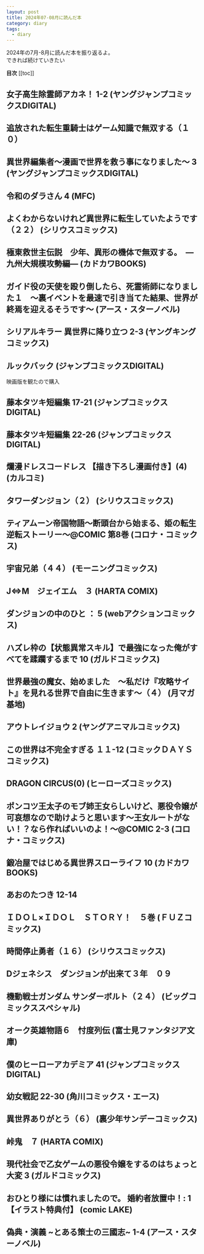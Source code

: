 ```yaml
---
layout: post
title: 2024年07-08月に読んだ本
category: diary
tags:
  - diary
---
```


2024年の7月-8月に読んだ本を振り返るよ。  
できれば続けていきたい

**目次**
[[toc]]

## 女子高生除霊師アカネ！ 1-2 (ヤングジャンプコミックスDIGITAL)

<VPKindleDetails
  :details='[{"title":"女子高生除霊師アカネ！ 1 (ヤングジャンプコミックスDIGITAL)","authors":"大武政夫 (著)","publisher":"集英社","publishedAt":"2023/4/18","asin":"B0BX2G8V2S","seriesAsin":"B0C3HCN5S5","imageUrl":"https://c.media-amazon.com/images/I/71Q9kRW5nZL._SY522_.jpg"},{"title":"女子高生除霊師アカネ！ 2 (ヤングジャンプコミックスDIGITAL)","authors":"大武政夫 (著)","publisher":"集英社","publishedAt":"2024/6/19","asin":"B0D2NHGSC7","seriesAsin":"B0C3HCN5S5","imageUrl":"https://c.media-amazon.com/images/I/71wMAQeSrlL._SY522_.jpg"}]'/>

## 追放された転生重騎士はゲーム知識で無双する（１０）

<VPKindleDetails
  :details='[{"title":"追放された転生重騎士はゲーム知識で無双する（１０）","authors":"猫子 (著),武六甲理衣 (著),じゃいあん (その他)","publisher":"講談社","publishedAt":"2024/6/19","asin":"B0D69QTXYF","seriesAsin":"B0B8ZJZ9Y3","imageUrl":"https://c.media-amazon.com/images/I/91h7CJppWSL._SY522_.jpg"}]'/>

## 異世界編集者～漫画で世界を救う事になりました～ 3 (ヤングジャンプコミックスDIGITAL)

<VPKindleDetails
  :details='[{"title":"異世界編集者～漫画で世界を救う事になりました～ 3 (ヤングジャンプコミックスDIGITAL)","authors":"稲葉そーへー (著),ホリエリュウ (著)","publisher":"集英社","publishedAt":"2024/6/19","asin":"B0D2N26D7Z","imageUrl":"https://c.media-amazon.com/images/I/71x1FIFWafL._SY522_.jpg"}]'/>


## 令和のダラさん 4 (MFC)

<VPKindleDetails
  :details='[{"title":"令和のダラさん 4 (MFC)","authors":"ともつか 治臣 (著)","publisher":"KADOKAWA","publishedAt":"2024/6/21","asin":"B0D6R1VMYC","seriesAsin":"B0BQYVXY95","imageUrl":"https://c.media-amazon.com/images/I/91Oqg-EbqBL._SY522_.jpg"}]'/>

## よくわからないけれど異世界に転生していたようです（２２） (シリウスコミックス)

<VPKindleDetails
  :details='[{"title":"よくわからないけれど異世界に転生していたようです（２２） (シリウスコミックス)","authors":"内々けやき (著),あし (著),カオミン (その他)","publisher":"講談社","publishedAt":"2024/7/9","asin":"B0CW1CCV37","seriesAsin":"B08KWNS5KR","imageUrl":"https://c.media-amazon.com/images/I/81jYLPgDkhL._SY522_.jpg"}]'/>

## 極東救世主伝説　少年、異形の機体で無双する。　―九州大規模攻勢編― (カドカワBOOKS)

<VPKindleDetails
  :details='[{"title":"極東救世主伝説　少年、異形の機体で無双する。　―九州大規模攻勢編― (カドカワBOOKS)","authors":"仏ょも (著),黒銀 (イラスト)","publisher":"KADOKAWA","publishedAt":"2024/5/10","asin":"B0D2KVWWG2","imageUrl":"https://c.media-amazon.com/images/I/819IBwj5cOL._SY522_.jpg"}]'/>


## ガイド役の天使を殴り倒したら、死霊術師になりました１　～裏イベントを最速で引き当てた結果、世界が終焉を迎えるそうです～ (アース・スターノベル)

<VPKindleDetails
  :details='[{"title":"ガイド役の天使を殴り倒したら、死霊術師になりました１　～裏イベントを最速で引き当てた結果、世界が終焉を迎えるそうです～ (アース・スターノベル)","authors":"エリーゼ (著),がわこ (イラスト)","publisher":"アース・スター エンターテイメント","publishedAt":"2024/5/15","asin":"B0D3HLML3K","seriesAsin":"B0D3JK2LD7","imageUrl":"https://c.media-amazon.com/images/I/9197nQM+89L._SY522_.jpg"}]'/>

## シリアルキラー 異世界に降り立つ 2-3 (ヤングキングコミックス)

<VPKindleDetails
  :details='[{"title":"シリアルキラー 異世界に降り立つ(2) (ヤングキングコミックス)","authors":"一粒苺 (著),ヒロ (著)","publisher":"少年画報社","publishedAt":"2023/4/24","asin":"B0BVYPJ4K8","seriesAsin":"B0BPSCPPVV","imageUrl":"https://c.media-amazon.com/images/I/91hiUnwJHXL._SY522_.jpg"},{"title":"シリアルキラー 異世界に降り立つ(3) (ヤングキングコミックス)","authors":"一粒苺 (著),ヒロ (著)","publisher":"少年画報社","publishedAt":"2023/11/27","asin":"B0CKB9X3V8","seriesAsin":"B0BPSCPPVV","imageUrl":"https://c.media-amazon.com/images/I/914JNTvul8L._SY522_.jpg"}]'/>

## ルックバック (ジャンプコミックスDIGITAL)

<VPKindleDetails
  :details='[{"title":"ルックバック (ジャンプコミックスDIGITAL)","authors":"藤本タツキ (著)","publisher":"集英社","publishedAt":"2021/9/3","asin":"B09BDZ5RSJ","imageUrl":"https://c.media-amazon.com/images/I/7151FJAWCQL._SY522_.jpg"}]'/>

映画版を観たので購入

## 藤本タツキ短編集 17-21 (ジャンプコミックスDIGITAL)

<VPKindleDetails
  :details='[{"title":"藤本タツキ短編集 17-21 (ジャンプコミックスDIGITAL)","authors":"藤本タツキ (著)","publisher":"集英社","publishedAt":"2021/10/4","asin":"B09DK7YSHP","imageUrl":"https://c.media-amazon.com/images/I/61hFQiy0R7L._SY522_.jpg"}]'/>

## 藤本タツキ短編集 22-26 (ジャンプコミックスDIGITAL)

<VPKindleDetails
  :details='[{"title":"藤本タツキ短編集 22-26 (ジャンプコミックスDIGITAL)","authors":"藤本タツキ (著)","publisher":"集英社","publishedAt":"2021/11/4","asin":"B09HQNW9WV","imageUrl":"https://c.media-amazon.com/images/I/71PCPb7UFrL._SY522_.jpg"}]'/>

## 爛漫ドレスコードレス 【描き下ろし漫画付き】(4) (カルコミ)

<VPKindleDetails
  :details='[{"title":"爛漫ドレスコードレス 【描き下ろし漫画付き】(4) (カルコミ)","authors":"佐悠 (著)","publisher":"CLLENN","publishedAt":"2024/5/25","asin":"B0D46VC9F7","seriesAsin":"B0BXKDJZH8","imageUrl":"https://c.media-amazon.com/images/I/81CZPUtddpL._SY522_.jpg"}]'/>

## タワーダンジョン（２） (シリウスコミックス)

<VPKindleDetails
  :details='[{"title":"タワーダンジョン（２） (シリウスコミックス)","authors":"弐瓶勉 (著)","publisher":"講談社","publishedAt":"2024/5/9","asin":"B0D2KJ7578","seriesAsin":"B0CN7D45PH","imageUrl":"https://c.media-amazon.com/images/I/71ch9TD7aPL._SY522_.jpg"}]'/>

## ティアムーン帝国物語～断頭台から始まる、姫の転生逆転ストーリー～@COMIC 第8巻 (コロナ・コミックス)

<VPKindleDetails
  :details='[{"title":"ティアムーン帝国物語～断頭台から始まる、姫の転生逆転ストーリー～@COMIC 第8巻 (コロナ・コミックス)","authors":"杜乃ミズ (著),餅月望 (著),Gilse (著)","publisher":"TOブックス","publishedAt":"2024/5/15","asin":"B0CX95SP21","seriesAsin":"B08BNTLFV2","imageUrl":"https://c.media-amazon.com/images/I/81jVDTwvcgL._SY522_.jpg"}]'/>

## 宇宙兄弟（４４） (モーニングコミックス)

<VPKindleDetails
  :details='[{"title":"宇宙兄弟（４４） (モーニングコミックス)","authors":"小山宙哉 (著)","publisher":"講談社","publishedAt":"2024/7/23","asin":"B0D95BJW7T","seriesAsin":"B074C2NYBG","imageUrl":"https://c.media-amazon.com/images/I/91DqrQF+xJL._SY522_.jpg"}]'/>

## J⇔M　ジェイエム　３ (HARTA COMIX)

<VPKindleDetails
  :details='[{"title":"J⇔M　ジェイエム　３ (HARTA COMIX)","authors":"大武 政夫 (著)","publisher":"KADOKAWA","publishedAt":"2024/7/12","asin":"B0CW169QVF","seriesAsin":"B0CL9B55SW","imageUrl":"https://c.media-amazon.com/images/I/81NW+AYt2aL._SY522_.jpg"}]'/>

## ダンジョンの中のひと ： 5 (webアクションコミックス)

<VPKindleDetails
  :details='[{"title":"ダンジョンの中のひと ： 5 (webアクションコミックス)","authors":"双見酔 (著)","publisher":"双葉社","publishedAt":"2024/6/20","asin":"B0D2R92HJ7","seriesAsin":"B09J8X5J97","imageUrl":"https://c.media-amazon.com/images/I/81yr+1cBa3L._SY522_.jpg"}]'/>

## ハズレ枠の【状態異常スキル】で最強になった俺がすべてを蹂躙するまで 10 (ガルドコミックス)

<VPKindleDetails
  :details='[{"title":"ハズレ枠の【状態異常スキル】で最強になった俺がすべてを蹂躙するまで 10 (ガルドコミックス)","authors":"鵜吉しょう (著),内々けやき (著),篠崎芳 (著),KWKM (著)","publisher":"オーバーラップ","publishedAt":"2024/6/25","asin":"B0D62M633K","seriesAsin":"B08KWMPS89","imageUrl":"https://c.media-amazon.com/images/I/8172pGKciQL._SY522_.jpg"}]'/>

## 世界最強の魔女、始めました　～私だけ『攻略サイト』を見れる世界で自由に生きます～（４） (月マガ基地)

<VPKindleDetails
  :details='[{"title":"世界最強の魔女、始めました　～私だけ『攻略サイト』を見れる世界で自由に生きます～（４） (月マガ基地)","authors":"戸賀環 (著),坂木持丸 (著),ｒｉｒｉｔｔｏ (著)","publisher":"講談社","publishedAt":"2024/5/9","asin":"B0D2CBXFMQ","seriesAsin":"B0CHMTG6HH","imageUrl":"https://c.media-amazon.com/images/I/81OBTkiHyzL._SY522_.jpg"}]'/>

## アウトレイジョウ 2 (ヤングアニマルコミックス)

<VPKindleDetails
  :details='[{"title":"アウトレイジョウ 2 (ヤングアニマルコミックス)","authors":"杠憲太 (著),珪素 (著)","publisher":"白泉社","publishedAt":"2024/6/28","asin":"B0D47GGPP3","seriesAsin":"B0CLKX5PF3","imageUrl":"https://c.media-amazon.com/images/I/916QVFwnz8L._SY522_.jpg"}]'/>

## この世界は不完全すぎる １１-12 (コミックＤＡＹＳコミックス)

<VPKindleDetails
  :details='[{"title":"この世界は不完全すぎる（１１） (コミックＤＡＹＳコミックス)","authors":"左藤真通 (著)","publisher":"講談社","publishedAt":"2024/4/10","asin":"B0CYHFVQ32","seriesAsin":"B08R8MQVCV","imageUrl":"https://c.media-amazon.com/images/I/813IB+zcMTL._SY522_.jpg"},{"title":"この世界は不完全すぎる（１２） (コミックＤＡＹＳコミックス)","authors":"左藤真通 (著)","publisher":"講談社","publishedAt":"2024/7/10","asin":"B0D8NF7WGW","seriesAsin":"B08R8MQVCV","imageUrl":"https://c.media-amazon.com/images/I/81oUf06LfFL._SY522_.jpg"}]'/>

## DRAGON CIRCUS(0) (ヒーローズコミックス)

<VPKindleDetails
  :details='[{"title":"DRAGON CIRCUS(0) (ヒーローズコミックス)","authors":"清水栄一 (著),下口智裕 (著)","publisher":"ヒーローズ","publishedAt":"2024/7/12","asin":"B0D91NG6M4","imageUrl":"https://c.media-amazon.com/images/I/716PGCM3XwL._SY522_.jpg"}]'/>

## ポンコツ王太子のモブ姉王女らしいけど、悪役令嬢が可哀想なので助けようと思います～王女ルートがない！？なら作ればいいのよ！～@COMIC 2-3 (コロナ・コミックス)

<VPKindleDetails
  :details='[{"title":"ポンコツ王太子のモブ姉王女らしいけど、悪役令嬢が可哀想なので助けようと思います～王女ルートがない！？なら作ればいいのよ！～@COMIC 第2巻 (コロナ・コミックス)","authors":"海原ゆた (著),諏訪ぺこ (著)","publisher":"TOブックス","publishedAt":"2023/9/1","asin":"B0C9HPPLGB","seriesAsin":"B0BRJ32FGY","imageUrl":"https://c.media-amazon.com/images/I/91gRPpk+BqL._SY522_.jpg"},{"title":"ポンコツ王太子のモブ姉王女らしいけど、悪役令嬢が可哀想なので助けようと思います～王女ルートがない！？なら作ればいいのよ！～@COMIC 第3巻 (コロナ・コミックス)","authors":"海原ゆた (著),諏訪ぺこ (著)","publisher":"TOブックス","publishedAt":"2024/6/1","asin":"B0CYZM3S2H","seriesAsin":"B0BRJ32FGY","imageUrl":"https://c.media-amazon.com/images/I/91+AvqhC25L._SY522_.jpg"}]'/>

## 鍛冶屋ではじめる異世界スローライフ 10 (カドカワBOOKS)

<VPKindleDetails
  :details='[{"title":"鍛冶屋ではじめる異世界スローライフ 10 (カドカワBOOKS)","authors":"たままる (著),キンタ (イラスト)","publisher":"KADOKAWA","publishedAt":"2024/7/10","asin":"B0D8SFWNS1","imageUrl":"https://c.media-amazon.com/images/I/818IXm0pi8L._SY522_.jpg"}]'/>

## あおのたつき 12-14

<VPKindleDetails
  :details='[{"title":"あおのたつき (12)【電子限定描き下ろし付き】","authors":"安達智 (著)","publisher":"マンガボックス","publishedAt":"2023/11/20","asin":"B0CM8VG7HC","seriesAsin":"B085FVZF8H","imageUrl":"https://c.media-amazon.com/images/I/51Vbc7WKnHL._SY445_SX342_.jpg"},{"title":"あおのたつき (13)【電子限定描き下ろし付き】","authors":"安達智 (著)","publisher":"マンガボックス","publishedAt":"2024/3/19","asin":"B0CWNNM28X","seriesAsin":"B085FVZF8H","imageUrl":"https://c.media-amazon.com/images/I/81cgPUiH46L._SY522_.jpg"},{"title":"あおのたつき (14)【電子限定描き下ろし付き】","authors":"安達智 (著)","publisher":"マンガボックス","publishedAt":"2024/7/20","asin":"B0D8B359YX","seriesAsin":"B085FVZF8H","imageUrl":"https://c.media-amazon.com/images/I/81pdMG593lL._SY522_.jpg"}]'/>

## ＩＤＯＬ×ＩＤＯＬ　ＳＴＯＲＹ！　５巻 (ＦＵＺコミックス)

<VPKindleDetails
  :details='[{"title":"ＩＤＯＬ×ＩＤＯＬ　ＳＴＯＲＹ！　５巻 (ＦＵＺコミックス)","authors":"得能正太郎 (著)","publisher":"芳文社","publishedAt":"2024/8/1","asin":"B0D6YQ2MG2","seriesAsin":"B0C45FCHZN","imageUrl":"https://c.media-amazon.com/images/I/81Zf3WaWAwL._SY522_.jpg"}]'/>

## 時間停止勇者（１６） (シリウスコミックス)

<VPKindleDetails
  :details='[{"title":"時間停止勇者（１６） (シリウスコミックス)","authors":"光永康則 (著)","publisher":"講談社","publishedAt":"2024/8/7","asin":"B0DB75BCMP","seriesAsin":"B08C72SB23","imageUrl":"https://c.media-amazon.com/images/I/81LrSqFP8QL._SY522_.jpg"}]'/>

## Dジェネシス　ダンジョンが出来て３年　０９

<VPKindleDetails
  :details='[{"title":"Dジェネシス　ダンジョンが出来て３年　０９","authors":"之 貫紀 (著),ttl (イラスト)","publisher":"KADOKAWA","publishedAt":"2024/7/30","asin":"B0CXYH7XJK","seriesAsin":"B08KWP7223","imageUrl":"https://c.media-amazon.com/images/I/91Clsc34xVL._SY522_.jpg"}]'/>

## 機動戦士ガンダム サンダーボルト（２４） (ビッグコミックススペシャル)

<VPKindleDetails
  :details='[{"title":"機動戦士ガンダム サンダーボルト（２４） (ビッグコミックススペシャル)","authors":"太田垣康男 (著),矢立肇 (著),富野由悠季 (著)","publisher":"小学館","publishedAt":"2024/7/30","asin":"B0CXT66K63","seriesAsin":"B0753HG836","imageUrl":"https://c.media-amazon.com/images/I/81g6aNcAp0L._SY522_.jpg"}]'/>

## オーク英雄物語６　忖度列伝 (富士見ファンタジア文庫)

<VPKindleDetails
  :details='[{"title":"オーク英雄物語６　忖度列伝 (富士見ファンタジア文庫)","authors":"理不尽な孫の手 (著),朝凪 (イラスト)","publisher":"KADOKAWA","publishedAt":"2024/7/20","asin":"B0CZY5DHP9","imageUrl":"https://c.media-amazon.com/images/I/91VI3Fr45bL._SY522_.jpg"}]'/>

## 僕のヒーローアカデミア 41 (ジャンプコミックスDIGITAL)

<VPKindleDetails
  :details='[{"title":"僕のヒーローアカデミア 41 (ジャンプコミックスDIGITAL)","authors":"堀越耕平 (著)","publisher":"集英社","publishedAt":"2024/8/2","asin":"B0D86G6FZX","seriesAsin":"B0BTSH2JZ8","imageUrl":"https://c.media-amazon.com/images/I/518NBiCGppL._SY445_SX342_.jpg"}]'/>

## 幼女戦記 22-30 (角川コミックス・エース)

<VPKindleDetails
  :details='[{"title":"幼女戦記(22) (角川コミックス・エース)","authors":"東條 チカ (著),カルロ・ゼン (その他),篠月しのぶ (その他)","publisher":"KADOKAWA","publishedAt":"2021/6/25","asin":"B0971X2KMN","seriesAsin":"B0756XCFCW","imageUrl":"https://c.media-amazon.com/images/I/91-54QNQutS._SY522_.jpg"},{"title":"幼女戦記(23) (角川コミックス・エース)","authors":"東條 チカ (著),カルロ・ゼン (その他),篠月しのぶ (その他)","publisher":"KADOKAWA","publishedAt":"2021/10/26","asin":"B09J7ZFL54","seriesAsin":"B0756XCFCW","imageUrl":"https://c.media-amazon.com/images/I/91+xX-LJ-UL._SY522_.jpg"},{"title":"幼女戦記(24) (角川コミックス・エース)","authors":"東條 チカ (著),カルロ・ゼン (その他),篠月しのぶ (その他)","publisher":"KADOKAWA","publishedAt":"2022/3/26","asin":"B09V9ZDNW7","seriesAsin":"B0756XCFCW","imageUrl":"https://c.media-amazon.com/images/I/91V61pXqzsL._SY522_.jpg"},{"title":"幼女戦記(25) (角川コミックス・エース)","authors":"東條 チカ (著),カルロ・ゼン (その他),篠月しのぶ (その他)","publisher":"KADOKAWA","publishedAt":"2022/7/26","asin":"B0B67HBBPB","seriesAsin":"B0756XCFCW","imageUrl":"https://c.media-amazon.com/images/I/91JiObY8beL._SY522_.jpg"},{"title":"幼女戦記(26) (角川コミックス・エース)","authors":"東條 チカ (著),カルロ・ゼン (その他),篠月しのぶ (その他)","publisher":"KADOKAWA","publishedAt":"2022/11/25","asin":"B0BLXNZW8H","seriesAsin":"B0756XCFCW","imageUrl":"https://c.media-amazon.com/images/I/512MQo3EbcL._SY445_SX342_.jpg"},{"title":"幼女戦記(27) (角川コミックス・エース)","asin":"B0BY1BQWXK","imageUrl":"https://c.media-amazon.com/images/I/913pp7I-n9L._SY522_.jpg"},{"title":"幼女戦記(28) (角川コミックス・エース)","authors":"東條 チカ (著),カルロ・ゼン (その他),篠月しのぶ (その他)","publisher":"KADOKAWA","publishedAt":"2023/8/25","asin":"B0CF8B1SZX","seriesAsin":"B0756XCFCW","imageUrl":"https://c.media-amazon.com/images/I/91ZcMFT-vEL._SY522_.jpg"},{"title":"幼女戦記(29) (角川コミックス・エース)","authors":"東條 チカ (著),カルロ・ゼン (その他),篠月しのぶ (その他)","publisher":"KADOKAWA","publishedAt":"2024/1/26","asin":"B0CSCRRT9B","seriesAsin":"B0756XCFCW","imageUrl":"https://c.media-amazon.com/images/I/51afi11goOL._SY445_SX342_.jpg"},{"title":"幼女戦記(30) (角川コミックス・エース)","authors":"東條 チカ (著),カルロ・ゼン (その他),篠月しのぶ (その他)","publisher":"KADOKAWA","publishedAt":"2024/7/25","asin":"B0D9N4X23D","seriesAsin":"B0756XCFCW","imageUrl":"https://c.media-amazon.com/images/I/513CdH0fFTL._SY445_SX342_.jpg"}]'/>


## 異世界ありがとう（６） (裏少年サンデーコミックス)

<VPKindleDetails
  :details='[{"title":"異世界ありがとう（６） (裏少年サンデーコミックス)","authors":"荒井小豆 (著),ジアナズ (著)","publisher":"小学館","publishedAt":"2024/7/18","asin":"B0D86SGT3W","seriesAsin":"B0BKLM74TP","imageUrl":"https://c.media-amazon.com/images/I/81j5NS6udjL._SY522_.jpg"}]'/>

## 峠鬼　７ (HARTA COMIX)

<VPKindleDetails
  :details='[{"title":"峠鬼　７ (HARTA COMIX)","authors":"鶴淵 けんじ (著)","publisher":"KADOKAWA","publishedAt":"2024/8/9","asin":"B0DC641VLT","seriesAsin":"B07WCQSFLC","imageUrl":"https://c.media-amazon.com/images/I/51rI7GLNzBL._SY445_SX342_.jpg"}]'/>

## 現代社会で乙女ゲームの悪役令嬢をするのはちょっと大変 3 (ガルドコミックス)

<VPKindleDetails
  :details='[{"title":"現代社会で乙女ゲームの悪役令嬢をするのはちょっと大変 3 (ガルドコミックス)","authors":"デェタ (著),二日市とふろう (著)","publisher":"オーバーラップ","publishedAt":"2024/8/25","asin":"B0DCJSZN6D","seriesAsin":"B0C535DXCL","imageUrl":"https://c.media-amazon.com/images/I/81KLmqHUmqL._SY522_.jpg"}]'/>

## おひとり様には慣れましたので。 婚約者放置中！: 1【イラスト特典付】 (comic LAKE)

<VPKindleDetails
  :details='[{"title":"おひとり様には慣れましたので。 婚約者放置中！: 1【イラスト特典付】 (comic LAKE)","authors":"晴田 巡 (著),荒瀬 ヤヒロ (著)","publisher":"一迅社","publishedAt":"2024/7/26","asin":"B0DCBW3T4B","seriesAsin":"B0D3J1DXVP","imageUrl":"https://c.media-amazon.com/images/I/81u11tG+wKL._SY522_.jpg"}]'/>

## 偽典・演義 ~とある策士の三國志~ 1-4 (アース・スターノベル)

<VPKindleDetails
  :details='[{"title":"偽典・演義～とある策士の三國志～　1 (アース・スターノベル)","authors":"仏ょも (著),流刑地アンドロメダ (イラスト)","publisher":"アース・スター エンターテイメント","publishedAt":"2021/4/15","asin":"B0921MCY6L","seriesAsin":"B0977NKCM2","imageUrl":"https://c.media-amazon.com/images/I/91zWwc83ctL._SY522_.jpg"},{"title":"偽典・演義～とある策士の三國志～　2 (アース・スターノベル)","authors":"仏ょも (著),流刑地アンドロメダ (イラスト)","publisher":"アース・スター エンターテイメント","publishedAt":"2021/9/15","asin":"B09F9GMGQY","seriesAsin":"B0977NKCM2","imageUrl":"https://c.media-amazon.com/images/I/51+NszgXUgL._SY445_SX342_.jpg"},{"title":"偽典・演義～とある策士の三國志～　3 (アース・スターノベル)","authors":"仏ょも (著),流刑地アンドロメダ (イラスト)","publisher":"アース・スター エンターテイメント","publishedAt":"2022/5/17","asin":"B09ZV1B4T5","seriesAsin":"B0977NKCM2","imageUrl":"https://c.media-amazon.com/images/I/51DWniz9aPL._SY445_SX342_.jpg"},{"title":"偽典・演義～とある策士の三國志～　4 (アース・スターノベル)","authors":"仏ょも (著),流刑地アンドロメダ (イラスト)","publisher":"アース・スター エンターテイメント","publishedAt":"2022/10/14","asin":"B0BHM7P3F1","seriesAsin":"B0977NKCM2","imageUrl":"https://c.media-amazon.com/images/I/81uQWYMUGFL._SY522_.jpg"}]'/>
